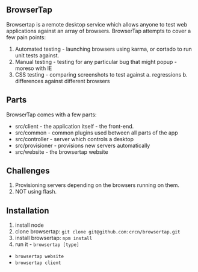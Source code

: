 ## BrowserTap

Browsertap is a remote desktop service which allows anyone to test web applications against an array of browsers. BrowserTap attempts to cover a few pain points:

1. Automated testing - launching browsers using karma, or cortado to run unit tests against.
2. Manual testing - testing for any particular bug that might popup - moreso with IE
3. CSS testing - comparing screenshots to test against
  a. regressions
  b. differences against different browsers

## Parts

BrowserTap comes with a few parts:

- src/client - the application itself - the front-end.
- src/common - common plugins used between all parts of the app
- src/controller - server which controls a desktop
- src/provisioner - provisions new servers automatically
- src/website - the browsertap website

## Challenges

1. Provisioning servers depending on the browsers running on them.
2. NOT using flash.


## Installation

1. install node
2. clone browsertap: `git clone git@github.com:crcn/browsertap.git`
3. install browsertap: `npm install`
4. run it - `browsertap [type]`
  - `browsertap website`
  - `browsertap client`
